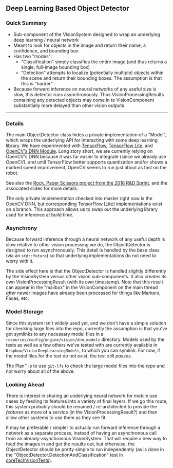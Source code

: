 ## Deep Learning Based Object Detector

### Quick Summary

* Sub-component of the VisionSystem designed to wrap an underlying deep learning / neural network 
* Meant to look for objects in the image and return their name, a confidence, and bounding box
* Has two "modes":
  * "Classification" simply classifies the entire image (and thus returns a single, full-image bounding box)
  * "Detection" attempts to localize (potentially multiple) objects within the scene and return their bounding boxes. The assumption is that this is "harder"
* Because forward inference on neural networks of any useful size is slow, this detector runs asynchronously. Thus VisionProcessingResults containing any detected objects may come in to VisionComponent substantially more delayed than other vision outputs.


---

### Details

The main ObjectDetector class hides a private implementation of a "Model", which wraps the underlying API for interacting with some deep learning library. We have experimented with [TensorFlow](https://www.tensorflow.org/), [TensorFlow Lite](https://www.tensorflow.org/mobile/tflite/), and [OpenCV's DNN Module](https://docs.opencv.org/3.4.0/d6/d0f/group__dnn.html). Long story short, we are currently relying on OpenCV's DNN because it was far easier to integrate (since we already use OpenCV), and until TensorFlow better supports quantization and/or shows a marked speed improvement, OpenCV seems to run just about as fast on the robot. 


See also the [Rock, Paper Scissors project from the 2018 R&D Sprint](https://ankiinc.atlassian.net/wiki/spaces/RND/pages/197591128/Rock+Paper+Scissors+using+Deep+Learning), and the associated slides for more details.


The only private implementation checked into master right now is the OpenCV DNN, but corresponding TensorFlow \[Lite\] implementations exist on a branch. This approach allows us to swap out the underlying library used for inference at build time.

### Asynchrony

Because forward inference through a neural network of any useful depth is slow relative to other vision processing we do, the ObjectDetector is designed to run asynchronously. This detail is handled by the base class (via an `std::future`) so that underlying implementations do not need to worry with it.

The side effect here is that the ObjectDetector is handled slightly differently by the VisionSystem versus other vision sub-components. It also creates its own VisionProcessingResult (with its own timestamp). Note that this result can appear in the "mailbox" in the VisionComponent on the main thread _after_ newer images have already been processed for things like Markers, Faces, etc. 

### Model Storage

Since this system isn't widely used yet, and we don't have a simple solution for checking large files into the repo, currently the assumption is that you've got symlinks to any necessary model files in a `resources/config/engine/vision/dnn_models` directory. Models used by the tests as well as a few others we've tested with are currently available in `Dropbox/VictorDeepLearningModels`, to which you can symlink. For now, if the model files for the test do not exist, the test still _passes_.

The Plan™ is to use `git-lfs` to check the large model files into the repo and not worry about all of the above.

### Looking Ahead

There is interest in sharing an underlying neural network for mobile use cases by feeding its features into a variety of final layers. If we go this route, this system probably should be renamed / re-architected to provide the _features_ as more of a service (in the VisionProcessingResult?) and then allow other systems to use them as they see fit.

It may be preferable / simpler to actually run forward inference through a network as a separate process, instead of having an asynchronous call from an already-asynchronous VisionSystem. That will require a new way to feed the images in and get the results out, but otherwise, the ObjectDetector should be pretty simple to run independently (as is done in the "ObjectDetector.DetectionAndClassification" test in [coreTechVisionTests](../../coretech/vision/test/coreTechVisionTests.cpp)).